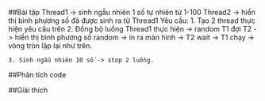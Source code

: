 ##Bài tập
    Thread1 -> sinh ngẫu nhiên 1 số tự nhiên từ 1-100
    Thread2 -> hiển thị bình phương số đã được sinh ra từ Thread1
    Yêu cầu:
    1. Tạo 2 thread thực hiện yêu cầu trên
    2. Đồng bộ luồng
    Thread1 thực hiện -> random T1 đợi T2 -> hiển thị bình phương số random -> in ra màn hình -> T2 wait -> T1 chạy -> vòng tròn lặp lại như trên.
       
    3. Sinh ngẫu nhiên 10 số -> stop 2 luồng.

##Phân tích code
    


##Giải thích


